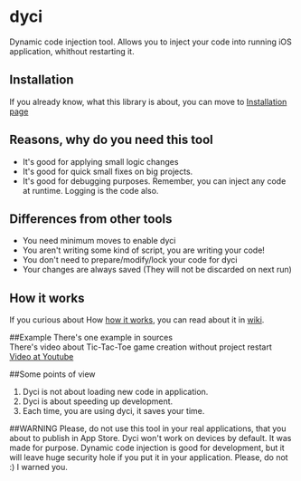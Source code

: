 # dyci
Dynamic code injection tool.
Allows you to inject your code into running iOS application, whithout restarting it.

## Installation
If you already know, what this library is about, you can move to [Installation page](https://github.com/DyCI/dyci-main/wiki/Installation)

## Reasons, why do you need this tool 
* It's good for applying small logic changes 
* It's good for quick small fixes on big projects.
* It's good for debugging purposes. Remember, you can inject any code at runtime. Logging is the code also.

## Differences from other tools
* You need minimum moves to enable dyci
* You aren't writing some kind of script, you are writing your code!
* You don't need to prepare/modify/lock your code for dyci 
* Your changes are always saved (They will not be discarded on next run)

## How it works
If you curious about How [how it works](https://github.com/DyCI/dyci-main/wiki/How-it-Works), you can read about it in [wiki](https://github.com/DyCI/dyci-main/wiki/How-it-Works).

##Example
There's one example in sources  
There's video about Tic-Tac-Toe game creation without project restart  
[Video at Youtube](https://www.youtube.com/watch?v=8nyEpAqUug4)


##Some points of view
1. Dyci is not about loading new code in application.
2. Dyci is about speeding up development.
3. Each time, you are using dyci, it saves your time.


##WARNING
Please, do not use this tool in your real applications, that you about to publish in App Store. Dyci won't work on devices by default. It was made for purpose. Dynamic code injection is good for development, but it will leave huge security hole if you put it in your application. Please, do not :) I warned you.